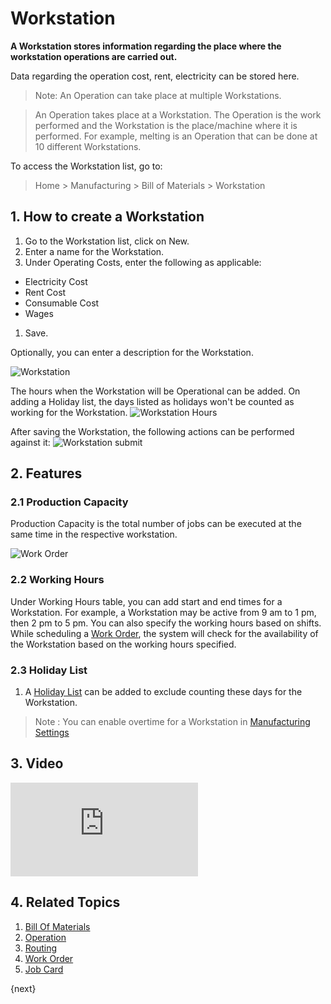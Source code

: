 <!-- add-breadcrumbs -->
# Workstation

**A Workstation stores information regarding the place where the workstation operations are carried out.**

Data regarding the operation cost, rent, electricity can be stored here.

> Note: An Operation can take place at multiple Workstations.

> An Operation takes place at a Workstation. The Operation is the work performed and the Workstation is the place/machine where it is performed. For example, melting is an Operation that can be done at 10 different Workstations.

To access the Workstation list, go to:

> Home > Manufacturing > Bill of Materials > Workstation

## 1. How to create a Workstation
1. Go to the Workstation list, click on New.
1. Enter a name for the Workstation.
1. Under Operating Costs, enter the following as applicable:
 * Electricity Cost
 * Rent Cost
 * Consumable Cost
 * Wages
1. Save.

Optionally, you can enter a description for the Workstation.

![Workstation](/docs/v12/assets/img/manufacturing/workstation.png)

The hours when the Workstation will be Operational can be added. On adding a Holiday list, the days listed as holidays won't be counted as working for the Workstation.
![Workstation Hours](/docs/v12/assets/img/manufacturing/workstation-hours.png)

After saving the Workstation, the following actions can be performed against it:
![Workstation submit](/docs/v12/assets/img/manufacturing/workstation-submit.png)

## 2. Features
### 2.1 Production Capacity
Production Capacity is the total number of jobs can be executed at the same time in the respective workstation.

<img class="screenshot" alt="Work Order" src="{{docs_base_url}}/assets/img/manufacturing/work_station_capacity.png">

### 2.2 Working Hours
Under Working Hours table, you can add start and end times for a Workstation. For example, a Workstation may be active from 9 am to 1 pm, then 2 pm to 5 pm. You can also specify the working hours based on shifts. While scheduling a [Work Order](/docs/v12/user/manual/en/manufacturing/work-order), the system will check for the availability of the Workstation based on the working hours specified.

### 2.3 Holiday List
1. A [Holiday List](/docs/v12/user/manual/en/human-resources/holiday-list) can be added to exclude counting these days for the Workstation.


> Note : You can enable overtime for a Workstation in [Manufacturing Settings](/docs/v12/user/manual/en/manufacturing/manufacturing-settings)

## 3. Video
<div class="embed-container">
 <iframe src="https://www.youtube.com/embed/UVGfzwOOZC4?rel=0" frameborder="0" allow="autoplay; encrypted-media" allowfullscreen>
 </iframe>
</div>

## 4. Related Topics
1. [Bill Of Materials](/docs/v12/user/manual/en/manufacturing/bill-of-materials)
1. [Operation](/docs/v12/user/manual/en/manufacturing/operation)
1. [Routing](/docs/v12/user/manual/en/manufacturing/routing)
1. [Work Order](/docs/v12/user/manual/en/manufacturing/work-order)
1. [Job Card](/docs/v12/user/manual/en/manufacturing/job-card)

{next}